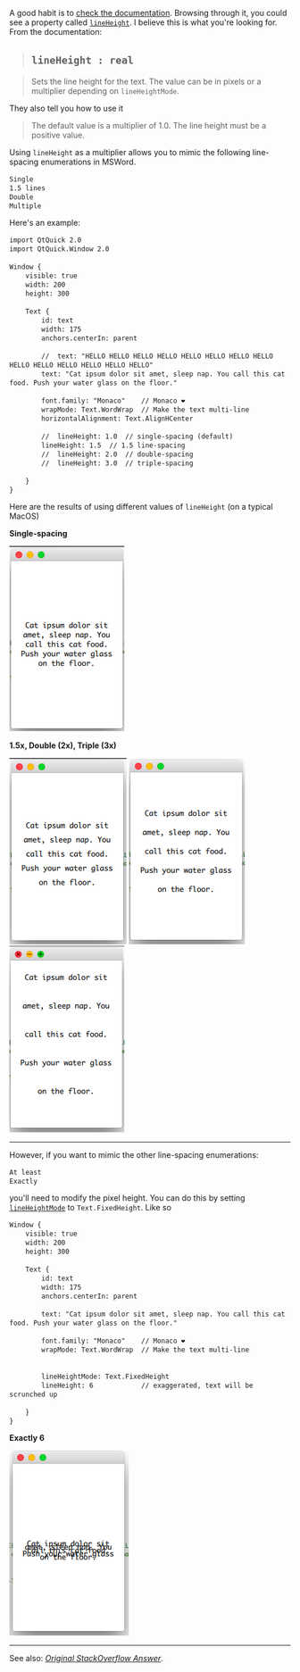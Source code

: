 A good habit is to [check the documentation](http://doc.qt.io/qt-5/qml-qtquick-text.html). Browsing through it, you could see a property called [`lineHeight`](http://doc.qt.io/qt-5/qml-qtquick-text.html#lineHeight-prop). I believe this is what you're looking for. From the documentation:

> ## `lineHeight : real`

> Sets the line height for the text. The value can be in pixels or a multiplier depending on `lineHeightMode`.

They also tell you how to use it

> The default value is a multiplier of 1.0. The line height must be a positive value.

Using `lineHeight` as a multiplier allows you to mimic the following line-spacing enumerations in MSWord.

    Single
    1.5 lines
    Double
    Multiple

Here's an example:

    import QtQuick 2.0
    import QtQuick.Window 2.0
    
    Window {
    	visible: true
    	width: 200
    	height: 300
    	
    	Text {
    		id: text
    		width: 175
    		anchors.centerIn: parent
    		
    		//	text: "HELLO HELLO HELLO HELLO HELLO HELLO HELLO HELLO HELLO HELLO HELLO HELLO HELLO HELLO"
    		text: "Cat ipsum dolor sit amet, sleep nap. You call this cat food. Push your water glass on the floor."
    		
    		font.family: "Monaco"    // Monaco ❤️
    		wrapMode: Text.WordWrap  // Make the text multi-line
    		horizontalAlignment: Text.AlignHCenter

    		//	lineHeight: 1.0  // single-spacing (default)
    		lineHeight: 1.5  // 1.5 line-spacing
    		//	lineHeight: 2.0  // double-spacing
    		//	lineHeight: 3.0  // triple-spacing
    		
    	}
    }

Here are the results of using different values of `lineHeight` (on a typical MacOS)

**Single-spacing**

[![1x Line Spacing][1]][1]

**1.5x, Double (2x), Triple (3x)**

[![1.5x Line Spacing][2]][2]
[![2x Line Spacing][3]][3]
[![3x Line Spacing][4]][4]

----

However, if you want to mimic the other line-spacing enumerations:

    At least
    Exactly

you'll need to modify the pixel height. You can do this by setting [`lineHeightMode`](http://doc.qt.io/qt-5/qml-qtquick-text.html#lineHeightMode-prop) to `Text.FixedHeight`. Like so

    Window {
    	visible: true
    	width: 200
    	height: 300
    	
    	Text {
    		id: text
    		width: 175
    		anchors.centerIn: parent
    		
    		text: "Cat ipsum dolor sit amet, sleep nap. You call this cat food. Push your water glass on the floor."
    		
    		font.family: "Monaco"    // Monaco ❤️
    		wrapMode: Text.WordWrap  // Make the text multi-line
    		
    		
    		lineHeightMode: Text.FixedHeight
    		lineHeight: 6            // exaggerated, text will be scrunched up
    		
    	}
    }

**Exactly 6**

[![Exactly 6][5]][5]


  [1]: ./screenshots/catipsum/1x%20Spacing.png
  [2]: ./screenshots/catipsum/1.5x%20Spacing.png
  [3]: ./screenshots/catipsum/2x%20Spacing.png
  [4]: ./screenshots/catipsum/3x%20Spacing.png
  [5]: ./screenshots/catipsum/Exactly%206.png

----

See also: [_Original StackOverflow Answer_](https://stackoverflow.com/questions/53365707/how-to-set-the-line-spacing-for-qml-text-item/53367156#53367156).
